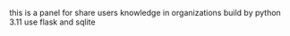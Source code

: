 this is a panel for share users knowledge in organizations
build by python 3.11
use flask and sqlite
